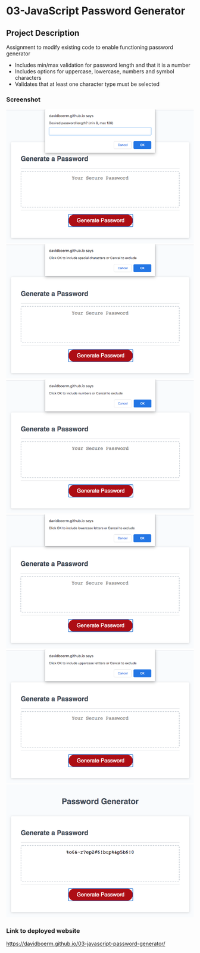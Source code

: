 # 03-JavaScript Password Generator

## Project Description

Assignment to modify existing code to enable functioning password generator 

- Includes min/max validation for password length and that it is a number
- Includes options for uppercase, lowercase, numbers and symbol characters
- Validates that at least one character type must be selected

### Screenshot
![screenshot of password generator](images/screenshot1.png)
![screenshot of password generator](images/screenshot2.png)
![screenshot of password generator](images/screenshot3.png)
![screenshot of password generator](images/screenshot4.png)
![screenshot of password generator](images/screenshot5.png)
![screenshot of password generator](images/screenshot6.png)

### Link to deployed website
https://davidboerm.github.io/03-javascript-password-generator/

